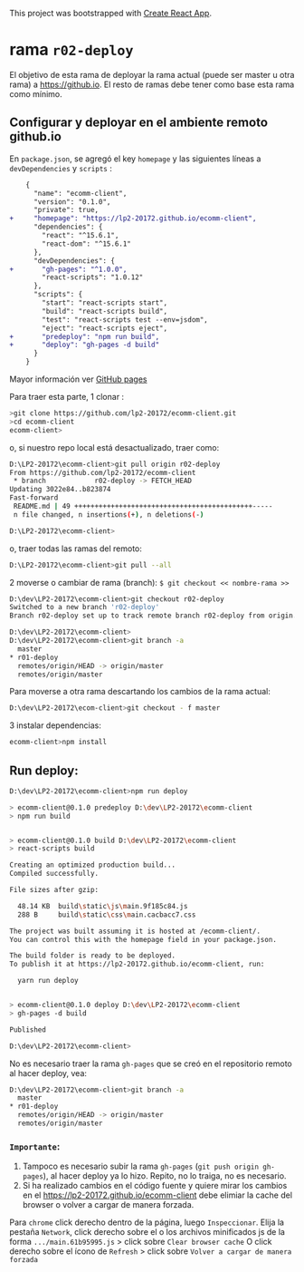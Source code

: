 This project was bootstrapped with [Create React App](https://github.com/facebookincubator/create-react-app).

# rama `r02-deploy`
El objetivo de esta rama de deployar la rama actual (puede ser master u otra rama) a https://github.io. El resto de ramas debe tener como base esta rama como mínimo.

## Configurar y deployar en el ambiente remoto github.io

En `package.json`, se agregó el key `homepage` y las siguientes líneas a  `devDependencies` y `scripts` :

```diff
    {
      "name": "ecomm-client",
      "version": "0.1.0",
      "private": true,
+     "homepage": "https://lp2-20172.github.io/ecomm-client",
      "dependencies": {
        "react": "^15.6.1",
        "react-dom": "^15.6.1"
      },
      "devDependencies": {
+       "gh-pages": "^1.0.0",
        "react-scripts": "1.0.12"
      },
      "scripts": {
        "start": "react-scripts start",
        "build": "react-scripts build",
        "test": "react-scripts test --env=jsdom",
        "eject": "react-scripts eject",
+       "predeploy": "npm run build",
+       "deploy": "gh-pages -d build"
      }
    }     
```
Mayor información ver  [GitHub pages](https://pages.github.com)

Para traer esta parte, 1 clonar :
```sh
>git clone https://github.com/lp2-20172/ecomm-client.git
>cd ecomm-client
ecomm-client>
```

o, si nuestro repo local está desactualizado, traer como:
```sh
D:\LP2-20172\ecomm-client>git pull origin r02-deploy
From https://github.com/lp2-20172/ecomm-client
 * branch            r02-deploy -> FETCH_HEAD
Updating 3022e84..b823874
Fast-forward
 README.md | 49 ++++++++++++++++++++++++++++++++++++++++++++-----
 n file changed, n insertions(+), n deletions(-)

D:\LP2-20172\ecomm-client>
```

o, traer todas las ramas del remoto:
```sh
D:\LP2-20172\ecomm-client>git pull --all

```

2 moverse o cambiar de rama (branch): `$ git checkout << nombre-rama >>`
```sh
D:\dev\LP2-20172\ecomm-client>git checkout r02-deploy
Switched to a new branch 'r02-deploy'
Branch r02-deploy set up to track remote branch r02-deploy from origin.

D:\dev\LP2-20172\ecomm-client>
D:\dev\LP2-20172\ecomm-client>git branch -a
  master
* r01-deploy
  remotes/origin/HEAD -> origin/master
  remotes/origin/master
```

Para moverse a otra rama descartando los cambios de la rama actual:
```sh
D:\dev\LP2-20172\ecom-client>git checkout - f master
```

3 instalar dependencias:
```sh
ecomm-client>npm install

```

## Run deploy:

```sh
D:\dev\LP2-20172\ecomm-client>npm run deploy

> ecomm-client@0.1.0 predeploy D:\dev\LP2-20172\ecomm-client
> npm run build


> ecomm-client@0.1.0 build D:\dev\LP2-20172\ecomm-client
> react-scripts build

Creating an optimized production build...
Compiled successfully.

File sizes after gzip:

  48.14 KB  build\static\js\main.9f185c84.js
  288 B     build\static\css\main.cacbacc7.css

The project was built assuming it is hosted at /ecomm-client/.
You can control this with the homepage field in your package.json.

The build folder is ready to be deployed.
To publish it at https://lp2-20172.github.io/ecomm-client, run:

  yarn run deploy


> ecomm-client@0.1.0 deploy D:\dev\LP2-20172\ecomm-client
> gh-pages -d build

Published

D:\dev\LP2-20172\ecomm-client>


```


No es necesario traer la rama `gh-pages` que se creó en el repositorio remoto al hacer deploy, vea:

```sh
D:\dev\LP2-20172\ecomm-client>git branch -a
  master
* r01-deploy
  remotes/origin/HEAD -> origin/master
  remotes/origin/master

```

### `Importante`: 
1. Tampoco es necesario subir la rama `gh-pages` (`git push origin gh-pages`), al hacer deploy ya lo hizo. Repito, no lo traiga, no es necesario.
2. Si ha realizado cambios en el código fuente y quiere mirar los cambios en el https://lp2-20172.github.io/ecomm-client debe elimiar la cache del browser o volver a cargar de manera forzada. 

Para `chrome` click derecho dentro de la página, luego `Inspeccionar`.
Elija la pestaña `Network`, click derecho sobre el o los archivos minificados js de la forma   `.../main.61b95995.js` > click sobre `Clear browser cache`
O click derecho sobre el ícono de `Refresh` > click sobre `Volver a cargar de manera forzada`






